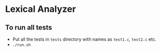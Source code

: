 # Lexical Analyzer

## To run all tests
- Put all the tests in `tests` directory with names as `test1.c`, `test2.c` etc. 
- `./run.sh`